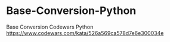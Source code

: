 # Base-Conversion-Python
Base Conversion Codewars Python
https://www.codewars.com/kata/526a569ca578d7e6e300034e
